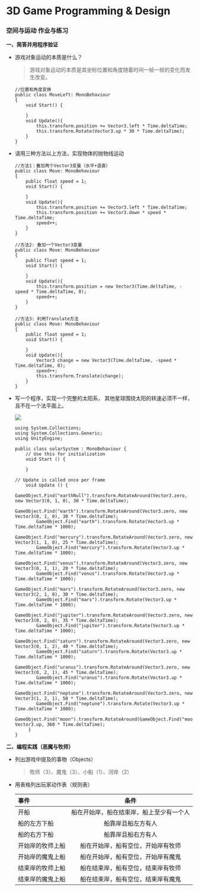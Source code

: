 # 3D Game Programming & Design #
### 空间与运动 作业与练习 ###

**一、简答并用程序验证**

- 游戏对象运动的本质是什么？
 
  	> 游戏对象运动的本质是其坐标位置和角度随着时间一帧一帧的变化而发生改变。
  	
  	
  	```
  	//位置和角度变换
  	public class MoveLeft: MonoBehaviour
  	{
  		void Start() {
  		
  		}
  		void Update(){
  			this.transform.position += Vector3.left * Time.deltaTime;
  			this.transform.Rotate(Vector3.up * 30 * Time.deltaTime);
  		}
  	}
  	```

- 请用三种方法以上方法，实现物体的抛物线运动
	```
	//方法1：叠加两个Vector3变量（水平+竖直）
	public class Move: MonoBehaviour
  	{
  		public float speed = 1;
  		void Start() {
  		
  		}
  		void Update(){
  			this.transform.position += Vector3.left * Time.deltaTime;
  			this.transform.position += Vector3.down * speed * Time.deltaTime;
  			speed++;
  		}
  	}
	
	//方法2: 叠加一个Vector3变量
	public class Move: MonoBehaviour
  	{
  		public float speed = 1;
  		void Start() {
  		
  		}
  		void Update(){
  			this.transform.position = new Vector3(Time.deltaTime, -speed * Time.deltaTime, 0);
  			speed++;
  		}
  	}
	
	//方法3: 利用Translate方法
	public class Move: MonoBehaviour
  	{
  		public float speed = 1;
  		void Start() {
  		
  		}
  		void Update(){
  			Vector3 change = new Vector3(Time.deltaTime, -speed * Time.deltaTime, 0);
  			speed++;
  			this.transform.Translate(change);
  		}
  	}
	```



- 写一个程序，实现一个完整的太阳系， 其他星球围绕太阳的转速必须不一样，且不在一个法平面上。

	![](https://i.loli.net/2018/04/02/5ac24d8fd7fe1.jpg)


	```
	using System.Collections;
	using System.Collections.Generic;
	using UnityEngine;

	public class solarSystem : MonoBehaviour {
    	// Use this for initialization
    	void Start () {

    	}
	
	// Update is called once per frame
		void Update () {
	        GameObject.Find("earthNull").transform.RotateAround(Vector3.zero, new Vector3(0, 1, 0), 30 * Time.deltaTime);
	        GameObject.Find("earth").transform.RotateAround(Vector3.zero, new Vector3(0, 1, 0), 30 * Time.deltaTime);
	        GameObject.Find("earth").transform.Rotate(Vector3.up * Time.deltaTime * 1000);
	        GameObject.Find("mercury").transform.RotateAround(Vector3.zero, new Vector3(1, 1, 0), 25 * Time.deltaTime);
	        GameObject.Find("mercury").transform.Rotate(Vector3.up * Time.deltaTime * 1000);
	        GameObject.Find("venus").transform.RotateAround(Vector3.zero, new Vector3(0, 1, 1), 20 * Time.deltaTime);
	        GameObject.Find("venus").transform.Rotate(Vector3.up * Time.deltaTime * 1000);
	        GameObject.Find("mars").transform.RotateAround(Vector3.zero, new Vector3(2, 1, 0), 30 * Time.deltaTime);
	        GameObject.Find("mars").transform.Rotate(Vector3.up * Time.deltaTime * 1000);
	        GameObject.Find("jupiter").transform.RotateAround(Vector3.zero, new Vector3(0, 2, 0), 35 * Time.deltaTime);
	        GameObject.Find("jupiter").transform.Rotate(Vector3.up * Time.deltaTime * 1000);
	        GameObject.Find("saturn").transform.RotateAround(Vector3.zero, new Vector3(0, 1, 2), 40 * Time.deltaTime);
	        GameObject.Find("saturn").transform.Rotate(Vector3.up * Time.deltaTime * 1000);
	        GameObject.Find("uranus").transform.RotateAround(Vector3.zero, new Vector3(0, 2, 1), 45 * Time.deltaTime);
	        GameObject.Find("uranus").transform.Rotate(Vector3.up * Time.deltaTime * 1000);
	        GameObject.Find("neptune").transform.RotateAround(Vector3.zero, new Vector3(1, 2, 1), 50 * Time.deltaTime);
	        GameObject.Find("neptune").transform.Rotate(Vector3.up * Time.deltaTime * 1000);
	        GameObject.Find("moon").transform.RotateAround(GameObject.Find("moon").transform.parent.position, Vector3.up, 360 * Time.deltaTime);
	   	 }
	}

	```


**二、编程实践（恶魔与牧师）**

- 列出游戏中提及的事物（Objects）

	> 牧师（3）、魔鬼（3）、小船（1）、河岸（2）

- 用表格列出玩家动作表（规则表）
	
	| 事件 | 条件 |  
	| :-------- | :--------:|
	|开船|船在开始岸，船在结束岸，船上至少有一个人|
	|船的左方下船|船靠岸且船左方有人|
	|船的右方下船|船靠岸且船右方有人|
	|开始岸的牧师上船|船在开始岸，船有空位，开始岸有牧师|
	|开始岸的魔鬼上船|船在开始岸，船有空位，开始岸有魔鬼|
	|结束岸的牧师上船|船在结束岸，船有空位，结束岸有牧师|
	|结束岸的魔鬼上船|船在结束岸，船有空位，结束岸有魔鬼|



